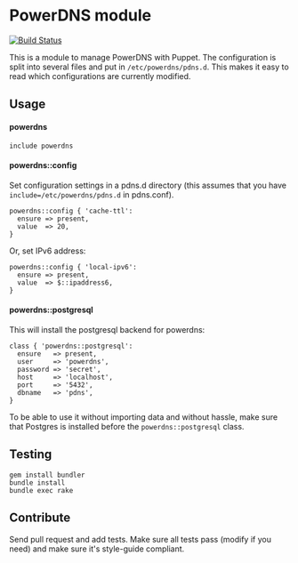 # PowerDNS module

[![Build Status](https://secure.travis-ci.org/antonlindstrom/puppet-powerdns.png?branch=master)](http://travis-ci.org/antonlindstrom/puppet-powerdns)

This is a module to manage PowerDNS with Puppet. The configuration is split into several files and put in `/etc/powerdns/pdns.d`. This makes it easy to read which configurations are currently modified.

## Usage

#### powerdns

    include powerdns

#### powerdns::config

Set configuration settings in a pdns.d directory (this assumes that you have `include=/etc/powerdns/pdns.d` in pdns.conf).

    powerdns::config { 'cache-ttl':
      ensure => present,
      value  => 20,
    }

Or, set IPv6 address:

    powerdns::config { 'local-ipv6':
      ensure => present,
      value  => $::ipaddress6,
    }

#### powerdns::postgresql

This will install the postgresql backend for powerdns:

    class { 'powerdns::postgresql':
      ensure   => present,
      user     => 'powerdns',
      password => 'secret',
      host     => 'localhost',
      port     => '5432',
      dbname   => 'pdns',
    }

To be able to use it without importing data and without hassle, make sure that Postgres is installed before the `powerdns::postgresql` class.

## Testing

    gem install bundler
    bundle install
    bundle exec rake

## Contribute
Send pull request and add tests. Make sure all tests pass (modify if you need) and make sure it's style-guide compliant.
